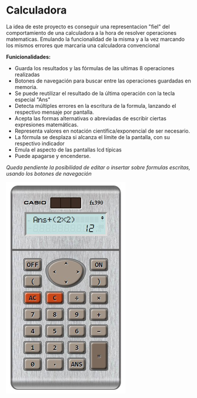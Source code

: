 # Calculadora

La idea de este proyecto es conseguir una representacion "fiel" del comportamiento de una calculadora a la hora de resolver operaciones matematicas. Emulando la funcionalidad de la misma y a la vez marcando los mismos errores que marcaria una calculadora convencional

**Funicionalidades:**

* Guarda los resultados y las fórmulas de las ultimas 8 operaciones realizadas
* Botones de navegación para buscar entre las operaciones guardadas en memoria.
* Se puede reutilizar el resultado de la última operación con la tecla especial "Ans"
* Detecta múltiples errores en la escritura de la formula, lanzando el respectivo mensaje por pantalla.
* Acepta las formas alternativas o abreviadas de escribir ciertas expresiones matemáticas.
* Representa valores en notación científica/exponencial de ser necesario.
* La fórmula se desplaza si alcanza el límite de la pantalla, con su respectivo indicador
* Emula el aspecto de las pantallas lcd típicas
* Puede apagarse y encenderse.


*Queda pendiente la posibilidad de editar o insertar sobre formulas escritas, usando los botones de navegación*


![Calculadora](Preview.jpg)
